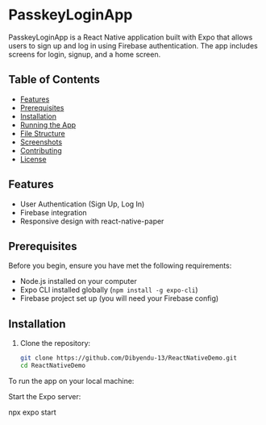 # PasskeyLoginApp

PasskeyLoginApp is a React Native application built with Expo that allows users to sign up and log in using Firebase authentication. The app includes screens for login, signup, and a home screen.

## Table of Contents
- [Features](#features)
- [Prerequisites](#prerequisites)
- [Installation](#installation)
- [Running the App](#running-the-app)
- [File Structure](#file-structure)
- [Screenshots](#screenshots)
- [Contributing](#contributing)
- [License](#license)

## Features
- User Authentication (Sign Up, Log In)
- Firebase integration
- Responsive design with react-native-paper

## Prerequisites
Before you begin, ensure you have met the following requirements:
- Node.js installed on your computer
- Expo CLI installed globally (`npm install -g expo-cli`)
- Firebase project set up (you will need your Firebase config)

## Installation
1. Clone the repository:
   ```bash
   git clone https://github.com/Dibyendu-13/ReactNativeDemo.git
   cd ReactNativeDemo
   
To run the app on your local machine:

Start the Expo server:

npx expo start

